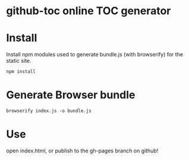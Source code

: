 
# github-toc online TOC generator

# Install

Install npm modules used to generate bundle.js (with browserify) for the static site.

```
npm install
```

# Generate Browser bundle

```
browserify index.js -o bundle.js
```

# Use

open index.html, or publish to the gh-pages branch on github!

